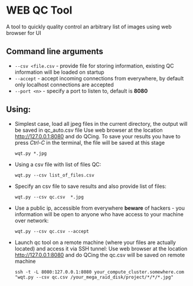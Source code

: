# WEB QC Tool 

A tool to quickly quality control an arbitrary list of images using web browser for UI

## Command line arguments

* `--csv <file.csv` - provide file for storing information, existing QC information will be loaded on startup
* `--accept` - accept incoming connections from everywhere, by default only localhost connections are accepted
* `--port <n>` - specify a port to listen to, default is **8080**


## Using:
* Simplest case, load all jpeg files in the current directory, the output will be saved in qc_auto.csv file
  Use web browser at the location http://127.0.0.1:8080 and do QCing. 
  To save your results you have to press *Ctrl-C* in the terminal, the file will be saved at this stage
  ```
  wqt.py *.jpg 
  ```
* Using a csv file with list of files QC:
  ```
  wqt.py --csv list_of_files.csv
  ```
* Specify an csv file to save results and also provide list of files:
  ```
  wqt.py --csv qc.csv  *.jpg
  ```
* Use a public ip, accessible from everywhere **beware** of hackers - 
  you information will be open to anyone who have access to your machine over network:
  ```
  wqt.py --csv qc.csv --accept
  ```
* Launch qc tool on  a remote machine (where your files are actually located) and access it via SSH tunnel:
  Use web browser at the location http://127.0.0.1:8080 and do QCing 
  the qc.csv will be saved on remote machine
  ```
  ssh -t -L 8080:127.0.0.1:8080 your_compute_cluster.somewhere.com "wqt.py --csv qc.csv /your_mega_raid_disk/project/*/*/*.jpg" 
  ```
